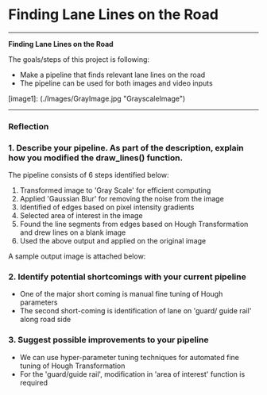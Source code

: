 # **Finding Lane Lines on the Road** 

---

**Finding Lane Lines on the Road**

The goals/steps of this project is following:
* Make a pipeline that finds relevant lane lines on the road
* The pipeline can be used for both images and video inputs

[image1]: (./Images/GrayImage.jpg "GrayscaleImage")

---

### Reflection

### 1. Describe your pipeline. As part of the description, explain how you modified the draw_lines() function.

The pipeline consists of 6 steps identified below:
1. Transformed image to 'Gray Scale' for efficient computing
2. Applied 'Gaussian Blur' for removing the noise from the image
3. Identified of edges based on pixel intensity gradients 
4. Selected area of interest in the image
5. Found the line segments from edges based on Hough Transformation and drew lines on a blank image
6. Used the above output and applied on the original image
 
A sample output image is attached below: 

[Sample output image]:  (./Images/whiteCarLaneSwitch.jpg)


### 2. Identify potential shortcomings with your current pipeline

* One of the major short coming is manual fine tuning of Hough parameters 
* The second short-coming is identification of lane on 'guard/ guide rail' along road side 


### 3. Suggest possible improvements to your pipeline

* We can use hyper-parameter tuning techniques for automated fine tuning of Hough Transformation
* For the 'guard/guide rail', modification in 'area of interest' function is required 
